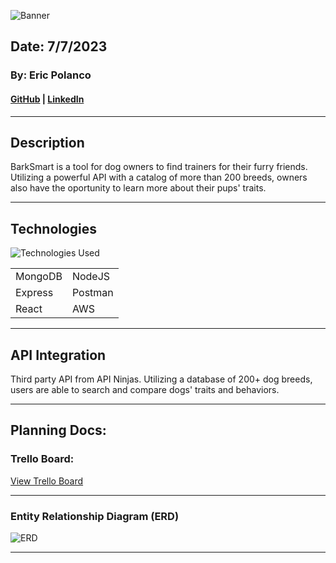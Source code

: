 
![Banner](https://i.imgur.com/F6CPLvy.jpg)

## Date: 7/7/2023

### By: Eric Polanco

#### [GitHub](https://github.com/epolancot) | [LinkedIn](www.linkedin.com/in/epolancot) 

---
## **Description**
BarkSmart is a tool for dog owners to find trainers for their furry friends. Utilizing a powerful API with a catalog of more than 200 breeds, owners also have the oportunity to learn more about their pups' traits.  


---
## Technologies

![Technologies Used](https://skillicons.dev/icons?i=mongo,express,react,nodejs,postman,aws)

|            |          |
| ---------- | -------- |
| MongoDB    | NodeJS   |
| Express    | Postman  |
| React      | AWS|
---

## API Integration

Third party API from API Ninjas. Utilizing a database of 200+ dog breeds, users are able to search and compare dogs' traits and behaviors.

---

## Planning Docs:

### Trello Board:

[View Trello Board](https://trello.com/b/kytxUmaE/barksmart)

---

### Entity Relationship Diagram (ERD)
![ERD](https://i.imgur.com/kiKi3nj.png)

---

